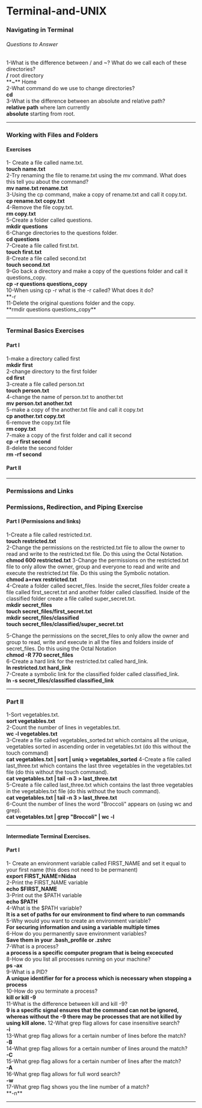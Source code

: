 # Terminal-and-UNIX

### Navigating in Terminal

###### Questions to Answer

1-What is the difference between / and ~? What do we call each of these directories? <br>
**/** root directory<br>
**~** Home<br>
2-What command do we use to change directories? <br>
**cd**<br>
3-What is the difference between an absolute and relative path?<br>
**relative path** where Iam currently<br>
**absolute** starting from root.<br>

<hr>

### Working with Files and Folders

#### Exercises

1- Create a file called name.txt. <br>
**touch name.txt**<br>
2-Try renaming the file to rename.txt using the mv command. What does this tell you about the command?<br>
**mv name.txt rename.txt** <br>
3-Using the cp command, make a copy of rename.txt and call it copy.txt.<br>
**cp rename.txt copy.txt** <br>
4-Remove the file copy.txt. <br>
**rm copy.txt** <br>
5-Create a folder called questions.<br>
**mkdir questions** <br>
6-Change directories to the questions folder.<br>
**cd questions** <br>
7-Create a file called first.txt.<br>
**touch first.txt** <br>
8-Create a file called second.txt<br>
**touch second.txt** <br>
9-Go back a directory and make a copy of the questions folder and call it questions_copy.<br>
**cp -r questions questions_copy**<br>
10-When using cp -r what is the -r called? What does it do?<br>
**-r <br>
11-Delete the original questions folder and the copy.<br>
**rmdir questions questions_copy\*\*<br>

<hr>

### Terminal Basics Exercises

#### Part I

1-make a directory called first<br>
**mkdir first**<br>
2-change directory to the first folder<br>
**cd first**<br>
3-create a file called person.txt<br>
**touch person.txt**<br>
4-change the name of person.txt to another.txt<br>
**mv person.txt another.txt** <br>
5-make a copy of the another.txt file and call it copy.txt<br>
**cp another.txt copy.txt** <br>
6-remove the copy.txt file<br>
**rm copy.txt** <br>
7-make a copy of the first folder and call it second<br>
**cp -r first second** <br>
8-delete the second folder<br>
**rm -rf second** <br>

#### Part II

<hr>

### Permissions and Links

### Permissions, Redirection, and Piping Exercise

#### Part I (Permissions and links)

1-Create a file called restricted.txt. <br>
**touch restricted.txt** <br>
2-Change the permissions on the restricted.txt file to allow the owner to read and write to the restricted.txt file. Do this using the Octal Notation. <br>
**chmod 600 restricted.txt**
3-Change the permissions on the restricted.txt file to only allow the owner, group and everyone to read and write and execute the restricted.txt file. Do this using the Symbolic notation.<br>
**chmod a+rwx restricted.txt** <br>
4-Create a folder called secret_files. Inside the secret_files folder create a file called first_secret.txt and another folder called classified. Inside of the classified folder create a file called super_secret.txt.<br>
**mkdir secret_files<br>**
**touch secret_files/first_secret.txt<br>**
**mkdir secret_files/classified<br>**
**touch secret_files/classified/super_secret.txt**

5-Change the permissions on the secret_files to only allow the owner and group to read, write and execute in all the files and folders inside of secret_files. Do this using the Octal Notation <br>
**chmod -R 770 secret_files**<br>
6-Create a hard link for the restricted.txt called hard_link.<br>
**ln restricted.txt hard_link**<br>
7-Create a symbolic link for the classified folder called classified_link.<br>
**ln -s secret_files/classified classified_link**

<hr>

### Part II

1-Sort vegetables.txt.<br>
**sort vegetables.txt** <br>
2-Count the number of lines in vegetables.txt.<br>
**wc -l vegetables.txt** <br>
3-Create a file called vegetables_sorted.txt which contains all the unique, vegetables sorted in ascending order in vegetables.txt (do this without the touch command)<br>
**cat vegetables.txt | sort | uniq > vegetables_sorted**
4-Create a file called last_three.txt which contains the last three vegetables in the vegetables.txt file (do this without the touch command).<br>
**cat vegetables.txt | tail -n 3 > last_three.txt**<br>
5-Create a file called last_three.txt which contains the last three vegetables in the vegetables.txt file (do this without the touch command).<br>
**cat vegetables.txt | tail -n 3 > last_three.txt**<br>
6-Count the number of lines the word "Broccoli" appears on (using wc and grep).<br>
**cat vegetables.txt | grep "Broccoli" | wc -l**

 <hr>

#### Intermediate Terminal Exercises.

#### Part I

1- Create an environment variable called FIRST_NAME and set it equal to your first name (this does not need to be permanent) <br>
**export FIRST_NAME=Nidaa**<br>
2-Print the FIRST_NAME variable<br>
**echo \$FIRST_NAME**<br>
3-Print out the $PATH variable<br>
   **echo $PATH**<br>
4-What is the \$PATH variable?<br>
**It is a set of paths for our environment to find where to run commands** <br>
5-Why would you want to create an environment variable?<br>
**For securing information and using a variable multiple times** <br>
6-How do you permanently save environment variables?<br>
**Save them in your .bash_profile or .zshrc**<br>
7-What is a process?<br>
**a process is a specific computer program that is being excecuted**<br>
8-How do you list all processes running on your machine?<br>
**ps -ax**<br>
9-What is a PID? <br>
**A unique identifier for for a process which is necessary when stopping a process**<br>
10-How do you terminate a process?<br>
**kill or kill -9** <br>
11-What is the difference between kill and kill -9? <br>
**9 is a specific signal ensures that the command can not be ignored, whereas without the -9 there may be processes that are not killed by using kill alone.**
12-What grep flag allows for case insensitive search?<br>**-i** <br>
13-What grep flag allows for a certain number of lines before the match?<br>**-B**<br>
14-What grep flag allows for a certain number of lines around the match?<br>**-C**<br>
15-What grep flag allows for a certain number of lines after the match?<br>**-A**<br>
16-What grep flag allows for full word search?<br>**-w**<br>
17-What grep flag shows you the line number of a match?<br>**-n\*\*<br>

<hr>

